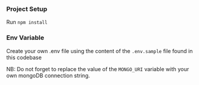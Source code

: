 ### Project Setup
Run `npm install`

### Env Variable
Create your own .env file using the content of the `.env.sample` file found in this codebase

NB: Do not forget to replace the value of the `MONGO_URI` variable with your own mongoDB connection string.